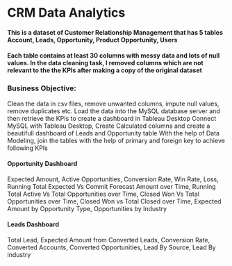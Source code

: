 # CRM Data Analytics

#### This is a dataset of Customer Relationship Management that has 5 tables Account, Leads, Opportunity, Product Opportunity, Users
#### Each table contains at least 30 columns with messy data and lots of null values. In the data cleaning task, I removed columns which are not relevant to the the KPIs after making a copy of the original dataset

### Business Objective:
Clean the data in csv files, remove unwanted columns, impute null values, remove duplicates etc.
Load the data into the MySQL database server and then retrieve the KPIs to create a dashboard in Tableau Desktop
Connect MySQL with Tableau Desktop, Create Calculated columns and create a beautifull dashboard of Leads and Opportunity table
With the help of Data Modeling, join the tables with the help of primary and foreign key to achieve following KPIs
#### Opportunity Dashboard
 Expected Amount, Active Opportunities, Conversion Rate, Win Rate, Loss, Running Total Expected Vs Commit Forecast Amount over Time, Running Total Active Vs Total Opportunities over Time, Closed Won Vs Total Opportunities over Time, Closed Won vs Total Closed over Time, Expected Amount by Opportunity Type, Opportunities by Industry

#### Leads Dashboard
 Total Lead, Expected Amount from Converted Leads, Conversion Rate, Converted Accounts, Converted Opportunities, Lead By Source, Lead By industry


